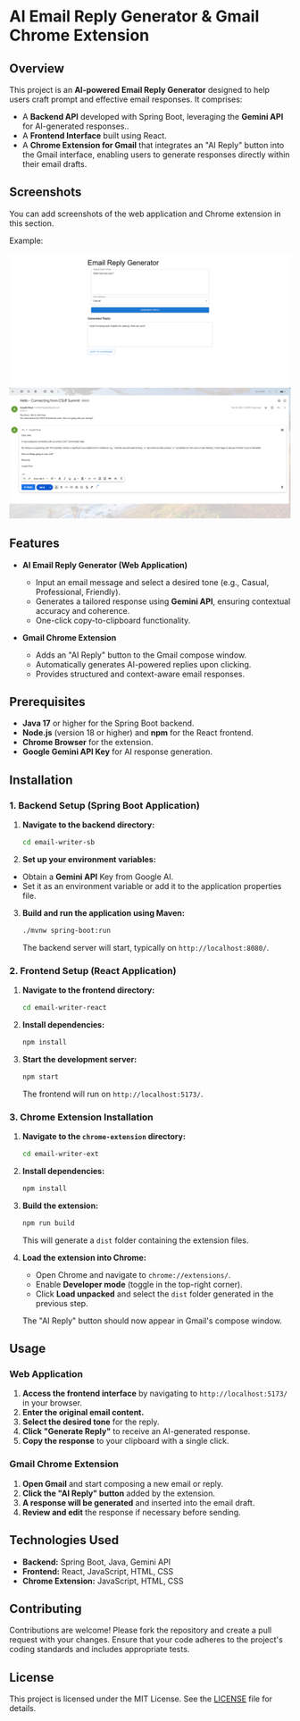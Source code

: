 # AI Email Reply Generator & Gmail Chrome Extension

## Overview

This project is an **AI-powered Email Reply Generator** designed to help users craft prompt and effective email responses. It comprises:

- A **Backend API** developed with Spring Boot, leveraging the **Gemini API** for AI-generated responses..
- A **Frontend Interface** built using React.
- A **Chrome Extension for Gmail** that integrates an "AI Reply" button into the Gmail interface, enabling users to generate responses directly within their email drafts.

## Screenshots
You can add screenshots of the web application and Chrome extension in this section.

Example:

![Email Reply Generator](screenshots/email-reply-generator.png)
![Gmail AI Reply](screenshots/gmail-ai-reply.png)


## Features

- **AI Email Reply Generator (Web Application)**
  - Input an email message and select a desired tone (e.g., Casual, Professional, Friendly).
  - Generates a tailored response using **Gemini API**, ensuring contextual accuracy and coherence.
  - One-click copy-to-clipboard functionality.

- **Gmail Chrome Extension**
  - Adds an "AI Reply" button to the Gmail compose window.
  - Automatically generates AI-powered replies upon clicking.
  - Provides structured and context-aware email responses.

## Prerequisites

- **Java 17** or higher for the Spring Boot backend.
- **Node.js** (version 18 or higher) and **npm** for the React frontend.
- **Chrome Browser** for the extension.
- **Google Gemini API Key** for AI response generation.

## Installation

### 1. Backend Setup (Spring Boot Application)

1. **Navigate to the backend directory:**
   ```bash
   cd email-writer-sb
   ```

2. **Set up your environment variables:**
  - Obtain a **Gemini API** Key from Google AI.
  - Set it as an environment variable or add it to the application properties file.

3. **Build and run the application using Maven:**
   ```bash
   ./mvnw spring-boot:run
   ```
   The backend server will start, typically on `http://localhost:8080/`.

### 2. Frontend Setup (React Application)

1. **Navigate to the frontend directory:**
   ```bash
   cd email-writer-react
   ```

2. **Install dependencies:**
   ```bash
   npm install
   ```

3. **Start the development server:**
   ```bash
   npm start
   ```
   The frontend will run on `http://localhost:5173/`.

### 3. Chrome Extension Installation

1. **Navigate to the `chrome-extension` directory:**
   ```bash
   cd email-writer-ext
   ```

2. **Install dependencies:**
   ```bash
   npm install
   ```

3. **Build the extension:**
   ```bash
   npm run build
   ```
   This will generate a `dist` folder containing the extension files.

4. **Load the extension into Chrome:**
   - Open Chrome and navigate to `chrome://extensions/`.
   - Enable **Developer mode** (toggle in the top-right corner).
   - Click **Load unpacked** and select the `dist` folder generated in the previous step.

   The "AI Reply" button should now appear in Gmail's compose window.

## Usage

### Web Application

1. **Access the frontend interface** by navigating to `http://localhost:5173/` in your browser.
2. **Enter the original email content.**
3. **Select the desired tone** for the reply.
4. **Click "Generate Reply"** to receive an AI-generated response.
5. **Copy the response** to your clipboard with a single click.

### Gmail Chrome Extension

1. **Open Gmail** and start composing a new email or reply.
2. **Click the "AI Reply" button** added by the extension.
3. **A response will be generated** and inserted into the email draft.
4. **Review and edit** the response if necessary before sending.

## Technologies Used

- **Backend:** Spring Boot, Java, Gemini API
- **Frontend:** React, JavaScript, HTML, CSS
- **Chrome Extension:** JavaScript, HTML, CSS

## Contributing

Contributions are welcome! Please fork the repository and create a pull request with your changes. Ensure that your code adheres to the project's coding standards and includes appropriate tests.

## License

This project is licensed under the MIT License. See the [LICENSE](LICENSE) file for details.
